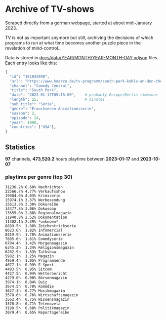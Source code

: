 # Archive of TV-shows

Scraped directly from a german webpage, started at about mid-January 2023.

TV is not as important anymore but still, archiving the decisions of which programs to run at what time
becomes another puzzle piece in the revelation of mind-control.. 

Data is stored in [docs/data/YEAR/MONTH/YEAR-MONTH-DAY.ndjson](docs/data/) files. 
Each entry looks like this:

```python
{
  "id": "181043890", 
  "url": "https://www.hoerzu.de/tv-programm/south-park-kohle-an-den-chefkoch/bid_181043890/", 
  "channel": "Comedy Central", 
  "title": "South Park", 
  "date": "2023-01-17T05:15:00",    # probably Europe/Berlin timezone 
  "length": 25,                     # minutes 
  "sub_title": "Serie", 
  "genre": "Erwachsenen-Animationsserie", 
  "season": 2, 
  "episode": 14, 
  "year": 1998, 
  "countries": ["USA"],
}
```

## Statistics

**97** channels, **473,520.2** hours playtime between **2023-01-17** and **2023-10-07**


### playtime per genre (top 30)

    31236.2h 6.60% Nachrichten
    22566.7h 4.77% Verkaufsshow
    19084.0h 4.03% Krimiserie
    15974.1h 3.37% Werbesendung
    15613.8h 3.30% Dokureihe
    14477.8h 3.06% Dokusoap
    13655.0h 2.88% Regionalmagazin
    11940.8h 2.52% Dokumentation
    11302.1h 2.39% *unknown*
    8889.5h  1.88% Zeichentrickserie
    8623.6h  1.82% Infomercial
    8419.9h  1.78% Animationsserie
    7605.6h  1.61% Comedyserie
    6704.4h  1.42% Morgenmagazin
    6345.2h  1.34% Religionsmagazin
    6282.9h  1.33% Talkshow
    5902.1h  1.25% Magazin
    4959.4h  1.05% Programmende
    4677.1h  0.99% E-Sport
    4493.5h  0.95% Sitcom
    4427.5h  0.94% Wetterbericht
    4279.0h  0.90% Börsenmagazin
    3974.1h  0.84% Quiz
    3674.5h  0.78% Komödie
    3627.3h  0.77% Musikmagazin
    3578.6h  0.76% Wirtschaftsmagazin
    3562.4h  0.75% Wissensmagazin
    3376.8h  0.71% Telenovela
    3198.5h  0.68% Politikmagazin
    3079.4h  0.65% Reportagereihe
